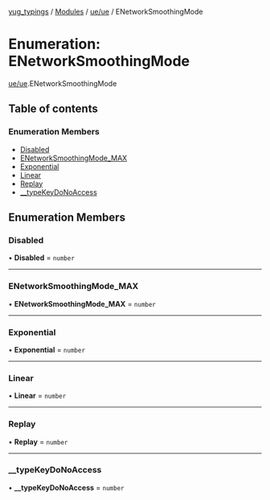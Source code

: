 [yug_typings](../README.md) / [Modules](../modules.md) / [ue/ue](../modules/ue_ue.md) / ENetworkSmoothingMode

# Enumeration: ENetworkSmoothingMode

[ue/ue](../modules/ue_ue.md).ENetworkSmoothingMode

## Table of contents

### Enumeration Members

- [Disabled](ue_ue.ENetworkSmoothingMode.md#disabled)
- [ENetworkSmoothingMode\_MAX](ue_ue.ENetworkSmoothingMode.md#enetworksmoothingmode_max)
- [Exponential](ue_ue.ENetworkSmoothingMode.md#exponential)
- [Linear](ue_ue.ENetworkSmoothingMode.md#linear)
- [Replay](ue_ue.ENetworkSmoothingMode.md#replay)
- [\_\_typeKeyDoNoAccess](ue_ue.ENetworkSmoothingMode.md#__typekeydonoaccess)

## Enumeration Members

### Disabled

• **Disabled** = `number`

___

### ENetworkSmoothingMode\_MAX

• **ENetworkSmoothingMode\_MAX** = `number`

___

### Exponential

• **Exponential** = `number`

___

### Linear

• **Linear** = `number`

___

### Replay

• **Replay** = `number`

___

### \_\_typeKeyDoNoAccess

• **\_\_typeKeyDoNoAccess** = `number`
